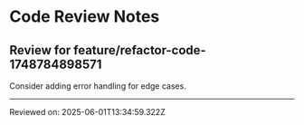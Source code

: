 # Code Review Notes

## Review for feature/refactor-code-1748784898571

Consider adding error handling for edge cases.

---
Reviewed on: 2025-06-01T13:34:59.322Z